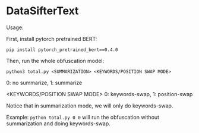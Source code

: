 # DataSifterText

Usage:

First, install pytorch pretrained BERT:

```pip install pytorch_pretrained_bert==0.4.0```

Then, run the whole obfuscation model:

```python3 total.py <SUMMARIZATION> <KEYWORDS/POSITION SWAP MODE>```

 <SUMMARIZATION> 0: no summarize, 1: summarize

<KEYWORDS/POSITION SWAP MODE> 0: keywords-swap, 1: position-swap

Notice that in summarization mode, we will only do keywords-swap.
	
Example: 
```python total.py 0 0```
will run the obfuscation without summarization and doing keywords-swap.
